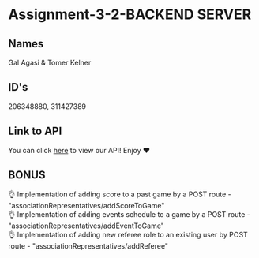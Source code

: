 # Assignment-3-2-BACKEND SERVER
 
## Names
Gal Agasi & Tomer Kelner

## ID's
206348880, 311427389

## Link to API
You can click [here](https://app.swaggerhub.com/apis-docs/tomerkel/HW3.1/1.0.0/) to view our API!
Enjoy :heart:

## BONUS
:ok_hand: Implementation of adding score to a past game by a POST route - "associationRepresentatives/addScoreToGame"<br />
:ok_hand: Implementation of adding events schedule to a game by a POST route - "associationRepresentatives/addEventToGame"<br />
:ok_hand: Implementation of adding new referee role to an existing user by POST route - "associationRepresentatives/addReferee"<br />

